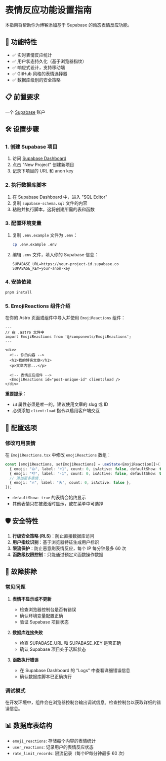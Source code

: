 # 表情反应功能设置指南

本指南将帮助你为博客添加基于 Supabase 的动态表情反应功能。

## 🚀 功能特性

- ✅ 实时表情反应统计
- ✅ 用户状态持久化（基于浏览器指纹）
- ✅ 响应式设计，支持移动端
- ✅ GitHub 风格的表情选择器
- ✅ 数据库级别的安全策略

## 📋 前置要求

一个 [Supabase](https://supabase.com) 账户

## 🛠️ 设置步骤

### 1. 创建 Supabase 项目

1. 访问 [Supabase Dashboard](https://app.supabase.com)
2. 点击 "New Project" 创建新项目
3. 记录下项目的 URL 和 anon key

### 2. 执行数据库脚本

1. 在 Supabase Dashboard 中，进入 "SQL Editor"
2. 复制 `supabase-schema.sql` 文件的内容
3. 粘贴并执行脚本，这将创建所需的表和函数

### 3. 配置环境变量

1. 复制 `.env.example` 文件为 `.env`：
   ```bash
   cp .env.example .env
   ```

2. 编辑 `.env` 文件，填入你的 Supabase 信息：
   ```env
   SUPABASE_URL=https://your-project-id.supabase.co
   SUPABASE_KEY=your-anon-key
   ```

### 4. 安装依赖

```bash
pnpm install
```

### 5. EmojiReactions 组件介绍

在你的 Astro 页面或组件中导入并使用 `EmojiReactions` 组件：

```astro
---
// 在 .astro 文件中
import EmojiReactions from '@/components/EmojiReactions';
---

<div>
  <!-- 你的内容 -->
  <h1>我的博客文章</h1>
  <p>文章内容...</p>
  
  <!-- 表情反应组件 -->
  <EmojiReactions id="post-unique-id" client:load />
</div>
```

**重要提示：**
- `id` 属性必须是唯一的，建议使用文章的 slug 或 ID
- 必须添加 `client:load` 指令以启用客户端交互

## 🔧 配置选项

### 修改可用表情

在 `EmojiReactions.tsx` 中修改 `emojiReactions` 数组：

```typescript
const [emojiReactions, setEmojiReactions] = useState<EmojiReaction[]>([
  { emoji: "👍", label: "+1", count: 0, isActive: false, defaultShow: true },
  { emoji: "👎", label: "-1", count: 0, isActive: false, defaultShow: true },
  // 添加更多表情...
  { emoji: "🔥", label: "火", count: 0, isActive: false },
]);
```

- `defaultShow: true` 的表情会始终显示
- 其他表情只在被激活时显示，或在菜单中可选择

## 🛡️ 安全特性

1. **行级安全策略 (RLS)**：防止直接数据库访问
2. **用户指纹识别**：基于浏览器特征生成用户标识
3. **限流保护**：防止恶意刷表情反应，每个 IP 每分钟最多 60 次
4. **函数级权限控制**：只能通过预定义函数操作数据

## 🐛 故障排除

### 常见问题

1. **表情不显示或不更新**
   - 检查浏览器控制台是否有错误
   - 确认环境变量配置正确
   - 验证 Supabase 项目状态

2. **数据库连接失败**
   - 检查 SUPABASE_URL 和 SUPABASE_KEY 是否正确
   - 确认 Supabase 项目处于活跃状态

3. **函数执行错误**
   - 在 Supabase Dashboard 的 "Logs" 中查看详细错误信息
   - 确认数据库脚本已正确执行

### 调试模式

在开发环境中，组件会在浏览器控制台输出调试信息。检查控制台以获取详细的错误信息。

## 📊 数据库表结构

- `emoji_reactions`: 存储每个内容的表情统计
- `user_reactions`: 记录用户的表情反应状态
- `rate_limit_records`: 限流记录（每个IP每分钟最多 60 次）
